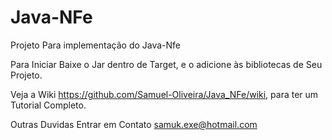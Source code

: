 # Java-NFe
Projeto Para implementação do Java-Nfe

Para Iniciar Baixe o Jar dentro de Target, e o adicione às bibliotecas de Seu Projeto.

Veja a Wiki https://github.com/Samuel-Oliveira/Java_NFe/wiki, para ter um Tutorial Completo.

Outras Duvidas Entrar em Contato samuk.exe@hotmail.com
